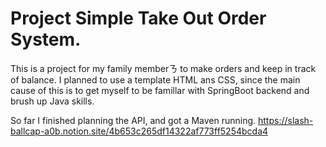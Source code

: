 # Project Simple Take Out Order System.
This is a project for my family memberㄋ to make orders and keep in track of balance.
I planned to use a template HTML ans CSS, since the main cause of this is to get myself to be famillar with SpringBoot backend and brush up Java skills.

So far I finished planning the API, and got a Maven running.
https://slash-ballcap-a0b.notion.site/4b653c265df14322af773ff5254bcda4

